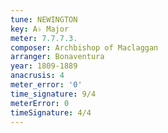 ```yaml
---
tune: NEWINGTON
key: A♭ Major
meter: 7.7.7.3.
composer: Archbishop of Maclaggan
arranger: Bonaventura
year: 1809-1889
anacrusis: 4
meter_error: '0'
time_signature: 9/4
meterError: 0
timeSignature: 4/4
---
```

